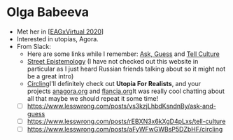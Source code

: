 # Olga Babeeva
- Met her in [[EAGxVirtual 2020]]
- Interested in utopias, Agora.
- From Slack:
    - Here are some links while I remember: [Ask, Guess](https://slack-redir.net/link?url=https%3A%2F%2Fwww.lesswrong.com%2Fposts%2Fvs3kzjLhbdKsndnBy%2Fask-and-guess) and [Tell Culture](https://slack-redir.net/link?url=https%3A%2F%2Fwww.lesswrong.com%2Fposts%2FrEBXN3x6kXgD4pLxs%2Ftell-culture)
    - [Street Epistemology](https://slack-redir.net/link?url=https%3A%2F%2Fstreetepistemology.com%2F) (I have not checked out this website in particular as I just heard Russian friends talking about so it might not be a great intro)
    - [Circling](https://slack-redir.net/link?url=https%3A%2F%2Fwww.lesswrong.com%2Fposts%2FaFyWFwGWBsP5DZbHF%2Fcircling)I'll definitely check out __Utopia For Realists__, and your projects [anagora.org](https://slack-redir.net/link?url=http%3A%2F%2Fanagora.org) and [flancia.org](https://slack-redir.net/link?url=http%3A%2F%2Fflancia.org)It was really cool chatting about all that maybe we should repeat it some time!
    - [ ] https://www.lesswrong.com/posts/vs3kzjLhbdKsndnBy/ask-and-guess
    - [ ] https://www.lesswrong.com/posts/rEBXN3x6kXgD4pLxs/tell-culture
    - [ ] https://www.lesswrong.com/posts/aFyWFwGWBsP5DZbHF/circling

[//begin]: # "Autogenerated link references for markdown compatibility"
[EAGxVirtual 2020]: eagxvirtual-2020.md "EAGxVirtual 2020"
[//end]: # "Autogenerated link references"